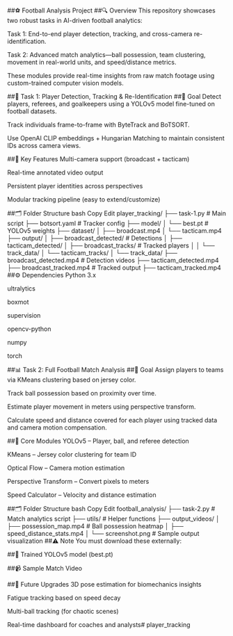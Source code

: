 ##⚽ Football Analysis Project
##🔍 Overview
This repository showcases two robust tasks in AI-driven football analytics:

Task 1: End-to-end player detection, tracking, and cross-camera re-identification.

Task 2: Advanced match analytics—ball possession, team clustering, movement in real-world units, and speed/distance metrics.

These modules provide real-time insights from raw match footage using custom-trained computer vision models.

##🧠 Task 1: Player Detection, Tracking & Re-Identification
##🎯 Goal
Detect players, referees, and goalkeepers using a YOLOv5 model fine-tuned on football datasets.

Track individuals frame-to-frame with ByteTrack and BoTSORT.

Use OpenAI CLIP embeddings + Hungarian Matching to maintain consistent IDs across camera views.

##🚀 Key Features
Multi-camera support (broadcast + tacticam)

Real-time annotated video output

Persistent player identities across perspectives

Modular tracking pipeline (easy to extend/customize)

##🗂️ Folder Structure
bash
Copy
Edit
player_tracking/
├── task-1.py                  # Main script
├── botsort.yaml               # Tracker config
├── model/
│   └── best.pt                # YOLOv5 weights
├── dataset/
│   ├── broadcast.mp4
│   └── tacticam.mp4
├── output/
│   ├── broadcast_detected/    # Detections
│   ├── tacticam_detected/
│   ├── broadcast_tracks/      # Tracked players
│   │   └── track_data/
│   └── tacticam_tracks/
│       └── track_data/
├── broadcast_detected.mp4     # Detection videos
├── tacticam_detected.mp4
├── broadcast_tracked.mp4      # Tracked output
├── tacticam_tracked.mp4
##⚙️ Dependencies
Python 3.x

ultralytics

boxmot

supervision

opencv-python

numpy

torch

##📊 Task 2: Full Football Match Analysis
##🎯 Goal
Assign players to teams via KMeans clustering based on jersey color.

Track ball possession based on proximity over time.

Estimate player movement in meters using perspective transform.

Calculate speed and distance covered for each player using tracked data and camera motion compensation.

##🧩 Core Modules
YOLOv5 – Player, ball, and referee detection

KMeans – Jersey color clustering for team ID

Optical Flow – Camera motion estimation

Perspective Transform – Convert pixels to meters

Speed Calculator – Velocity and distance estimation

##🗂️ Folder Structure
bash
Copy
Edit
football_analysis/
├── task-2.py                  # Match analytics script
├── utils/                     # Helper functions
├── output_videos/
│   ├── possession_map.mp4     # Ball possession heatmap
│   ├── speed_distance_stats.mp4
│   └── screenshot.png         # Sample output visualization
##⚠️ Note
You must download these externally:

##🔗 Trained YOLOv5 model (best.pt)

##📹 Sample Match Video

##🔮 Future Upgrades
3D pose estimation for biomechanics insights

Fatigue tracking based on speed decay

Multi-ball tracking (for chaotic scenes)

Real-time dashboard for coaches and analysts#   p l a y e r _ t r a c k i n g 
